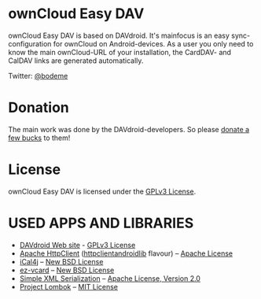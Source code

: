 
ownCloud Easy DAV
=================
ownCloud Easy DAV is based on DAVdroid. It's mainfocus is an easy sync-configuration for ownCloud on Android-devices. As a user you only
need to know the main ownCloud-URL of your installation, the CardDAV- and CalDAV links are generated automatically.
 
Twitter: [@bodeme](https://twitter.com/bodeme)

	  
Donation
========
The main work was done by the DAVdroid-developers. So please <a href="http://davdroid.bitfire.at/donate?pk_campaign=owncloud-easy-dav&amp;pk_kwd=readme">donate a few bucks</a> to them!


License
=======
ownCloud Easy DAV is licensed under the [GPLv3 License](COPYING).


USED APPS AND LIBRARIES
=======================
* [DAVdroid Web site](https://github.com/rfc2822/davdroid) - [GPLv3 License](COPYING)
* [Apache HttpClient](http://hc.apache.org) ([httpclientandroidlib](https://code.google.com/p/httpclientandroidlib/) flavour) – [Apache License](http://www.apache.org/licenses/)
* [iCal4j](http://ical4j.sourceforge.net/) – [New BSD License](http://sourceforge.net/p/ical4j/ical4j/ci/default/tree/LICENSE)
* [ez-vcard](https://code.google.com/p/ez-vcard/) – [New BSD License](http://opensource.org/licenses/BSD-3-Clause)
* [Simple XML Serialization](http://simple.sourceforge.net/) – [Apache License, Version 2.0](http://www.apache.org/licenses/LICENSE-2.0)
* [Project Lombok](http://projectlombok.org/) – [MIT License](http://opensource.org/licenses/mit-license.php)


